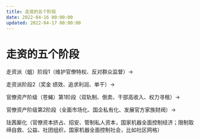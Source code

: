 ```yaml
---
title: 走资的五个阶段
date: 2022-04-16 00:00:00
updated: 2022-04-17 00:00:00
---
```


# 走资的五个阶段

走资派（蛆）阶段1（维护官僚特权、反对群众监督）→

走资派阶段2（奖金 绩效、追求利润、单干）→

官僚资产阶级（苍蝇）第1阶段（双轨制、倒卖、干部高收入、权力寻租）→

官僚资产阶级第2阶段（全面市场化、国企私有化、发展官方家族财阀）→

珐茜厮化（官僚资本挤占、招安、管制私人资本，国家机器全面控制经济；限制取缔自救、公益、社团组织，国家机器全面控制社会，比如社区网格）
